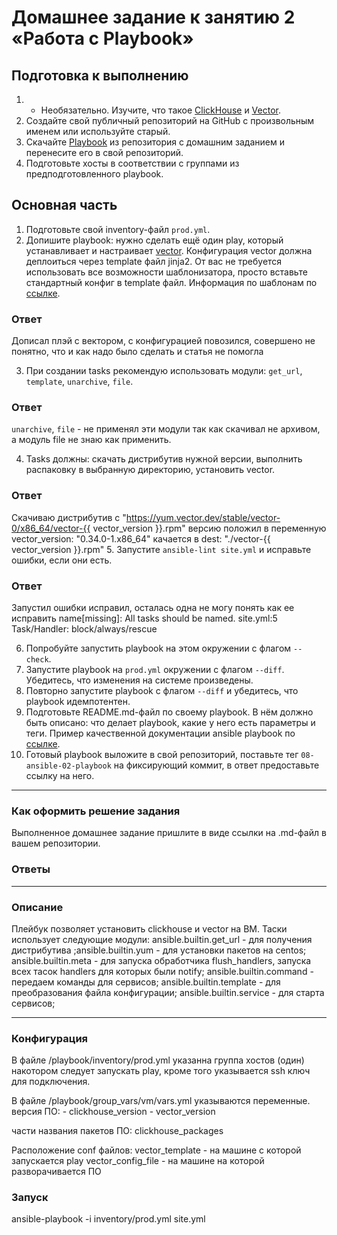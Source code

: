 # Домашнее задание к занятию 2 «Работа с Playbook»

## Подготовка к выполнению

1. * Необязательно. Изучите, что такое [ClickHouse](https://www.youtube.com/watch?v=fjTNS2zkeBs) и [Vector](https://www.youtube.com/watch?v=CgEhyffisLY).
2. Создайте свой публичный репозиторий на GitHub с произвольным именем или используйте старый.
3. Скачайте [Playbook](./playbook/) из репозитория с домашним заданием и перенесите его в свой репозиторий.
4. Подготовьте хосты в соответствии с группами из предподготовленного playbook.

## Основная часть

1. Подготовьте свой inventory-файл `prod.yml`.
2. Допишите playbook: нужно сделать ещё один play, который устанавливает и настраивает [vector](https://vector.dev). Конфигурация vector должна деплоиться через template файл jinja2. От вас не требуется использовать все возможности шаблонизатора, просто вставьте стандартный конфиг в template файл. Информация по шаблонам по [ссылке](https://www.dmosk.ru/instruktions.php?object=ansible-nginx-install).

### Ответ

Дописал плэй с вектором, с конфигурацией повозился, совершено не понятно, что и как надо было сделать и статья не помогла

3. При создании tasks рекомендую использовать модули: `get_url`, `template`, `unarchive`, `file`.

### Ответ

`unarchive`, `file` - не применял эти модули так как скачивал не архивом, а модуль file не знаю как применить.

4. Tasks должны: скачать дистрибутив нужной версии, выполнить распаковку в выбранную директорию, установить vector.

### Ответ

Скачиваю дистрибутив с "https://yum.vector.dev/stable/vector-0/x86_64/vector-{{ vector_version }}.rpm" версию положил в переменную vector_version: "0.34.0-1.x86_64" качается в dest: "./vector-{{ vector_version }}.rpm"
5. Запустите `ansible-lint site.yml` и исправьте ошибки, если они есть.

### Ответ

Запустил ошибки исправил, осталась одна не могу понять как ее исправить
name[missing]: All tasks should be named.
site.yml:5 Task/Handler: block/always/rescue 

6. Попробуйте запустить playbook на этом окружении с флагом `--check`.
7. Запустите playbook на `prod.yml` окружении с флагом `--diff`. Убедитесь, что изменения на системе произведены.
8. Повторно запустите playbook с флагом `--diff` и убедитесь, что playbook идемпотентен.
9. Подготовьте README.md-файл по своему playbook. В нём должно быть описано: что делает playbook, какие у него есть параметры и теги. Пример качественной документации ansible playbook по [ссылке](https://github.com/opensearch-project/ansible-playbook).
10. Готовый playbook выложите в свой репозиторий, поставьте тег `08-ansible-02-playbook` на фиксирующий коммит, в ответ предоставьте ссылку на него.
---
### Как оформить решение задания
Выполненное домашнее задание пришлите в виде ссылки на .md-файл в вашем репозитории.


### Ответы
---
### Описание

Плейбук позволяет установить clickhouse и vector на ВМ.
Таски использует следующие модули:
ansible.builtin.get_url - для получения дистрибутива ;ansible.builtin.yum - для установки пакетов на сentos;
ansible.builtin.meta - для запуска обработчика  flush_handlers, запуска всех тасок handlers для которых были notify;
ansible.builtin.command - передаем команды для сервисов;
ansible.builtin.template - для преобразования файла конфигурации;
ansible.builtin.service - для старта сервисов;

---

### Конфигурация
В файле /playbook/inventory/prod.yml указанна группа хостов (один) накотором следует запускать play, кроме того указывается ssh ключ для подключения.

В файле /playbook/group_vars/vm/vars.yml указываются переменные.
версия ПО: 
    - clickhouse_version 
    - vector_version

части названия пакетов ПО:
clickhouse_packages

Расположение conf файлов:
vector_template - на машине с которой запускается play
vector_config_file -  на машине на которой разворачивается ПО

### Запуск
ansible-playbook -i inventory/prod.yml site.yml



